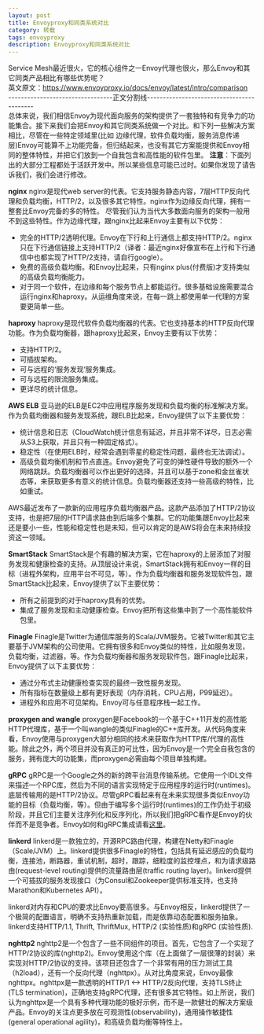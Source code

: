 ```yaml
---
layout: post
title: Envoyproxy和同类系统对比
category: 转载
tags: envoyproxy
description: Envoyproxy和同类系统对比
---
```


Service Mesh最近很火，它的核心组件之一Envoy代理也很火，那么Envoy和其它同类产品相比有哪些优势呢？   
英文原文：https://www.envoyproxy.io/docs/envoy/latest/intro/comparison   
---------------------------------正文分割线------------------------------------------   
总体来说，我们相信Envoy为现代面向服务的架构提供了一套独特和有竞争力的功能集合。接下来我们会把Envoy和其它同类系统做一个对比。和下列一些解决方案相比，尽管在一些特定领域里(比如 边缘代理，软件负载均衡，服务消息传递层)Envoy可能算不上功能完备，但归结起来，也没有其它方案能提供和Envoy相同的整体特性，并把它们放到一个自我包含和高性能的软件包里。
**注意**：下面列出的大部分工程都处于活跃开发中。所以某些信息可能已过时。如果你发现了请告诉我们，我们会进行修改。

**nginx**
nginx是现代web server的代表。它支持服务静态内容，7层HTTP反向代理和负载均衡，HTTP/2，以及很多其它特性。nginx作为边缘反向代理，拥有一整套比Envoy完备的多的特性。 尽管我们认为当代大多数面向服务的架构一般用不到这些特性。作为边缘代理，跟nginx比起来Envoy主要有以下优势：

- 完全的HTTP/2透明代理。Envoy在下行和上行通信上都支持HTTP/2。nginx只在下行通信链接上支持HTTP/2（译者：最近nginx好像宣布在上行和下行通信中也都实现了HTTP/2支持，请自行google）。
- 免费的高级负载均衡。和Envoy比起来，只有nginx plus(付费版)才支持类似的高级负载均衡能力。
- 对于同一个软件，在边缘和每个服务节点上都能运行。很多基础设施需要混合运行nginx和haproxy。从运维角度来说，在每一跳上都使用单一代理的方案要更简单一些。

**haproxy**
haproxy是现代软件负载均衡器的代表。它也支持基本的HTTP反向代理功能。作为负载均衡器，跟haproxy比起来，Envoy主要有以下优势：
- 支持HTTP/2。
- 可插拔架构。
- 可与远程的‘服务发现‘服务集成。
- 可与远程的限流服务集成。
- 更详尽的统计信息。

**AWS ELB**
亚马逊的ELB是EC2中应用程序服务发现和负载均衡的标准解决方案。作为负载均衡器和服务发现系统，跟ELB比起来，Envoy提供了以下主要优势：
- 统计信息和日志（CloudWatch统计信息有延迟，并且非常不详尽，日志必需从S3上获取，并且只有一种固定格式）。
- 稳定性（在使用ELB时，经常会遇到零星的稳定性问题，最终也无法调试）。
- 高级负载均衡机制和节点直连。Envoy避免了可变的弹性硬件导致的额外一个网络跳跃。负载均衡器可以作出更好的选择，并且可以基于zone和金丝雀状态等，来获取更多有意义的统计信息。负载均衡器还支持一些高级的特性，比如重试。

AWS最近发布了一款新的应用程序负载均衡器产品。这款产品添加了HTTP/2协议支持，也是把7层的HTTP请求路由到后端多个集群。它的功能集跟Envoy比起来还是要小一些，性能和稳定性也是未知，但可以肯定的是AWS将会在未来持续投资这一领域。

**SmartStack**
SmartStack是个有趣的解决方案，它在haproxy的上层添加了对服务发现和健康检查的支持。从顶层设计来说，SmartStack拥有和Envoy一样的目标（进程外架构，应用平台不可见，等）。作为负载均衡器和服务发现软件包，跟SmartStack比起来，Envoy提供了以下主要优势：
- 所有之前提到的对于haproxy具有的优势。
- 集成了服务发现和主动健康检查。Envoy把所有这些集中到了一个高性能软件包里。

**Finagle**
Finagle是Twitter为通信库服务的Scala/JVM服务。它被Twitter和其它主要基于JVM架构的公司使用。它拥有很多和Envoy类似的特性，比如服务发现，负载均衡，过滤器，等。作为负载均衡器和服务发现软件包，跟Finagle比起来，Envoy提供了以下主要优势：
- 通过分布式主动健康检查实现的最终一致性服务发现。
- 所有指标在数量级上都有更好表现（内存消耗，CPU占用，P99延迟）。
- 进程外和应用不可见架构。Envoy可与任意程序栈一起工作。

**proxygen and wangle**
proxygen是Facebook的一个基于C++11开发的高性能HTTP代理库，基于一个叫wangle的类似Finagle的C++库开发。从代码角度来看，Envoy使用与proxygen大部分相同的技术来获取作为HTTP库/代理的高性能。除此之外，两个项目并没有真正的可比性，因为Envoy是一个完全自我包含的服务，拥有庞大的功能集，而proxygen必需由每个项目单独构建。

**gRPC**
gRPC是一个Google之外的新的跨平台消息传输系统。它使用一个IDL文件来描述一个RPC库，然后为不同的语言实现特定于应用程序的运行时(runtimes)。底层传输用的是HTTP/2协议。尽管gRPC看起来有在未来实现很多类似Envoy功能的目标（负载均衡，等）。但由于编写多个运行时(runtimes)的工作仍处于初级阶段，并且它们主要关注序列化和反序列化，所以我们把gRPC看作是Envoy的伙伴而不是竞争者。Envoy如何和gRPC集成请看[这里](https://www.envoyproxy.io/docs/envoy/latest/intro/arch_overview/grpc#arch-overview-grpc)。

**linkerd**
linkerd是一款独立的，开源RPC路由代理，构建在Netty和Finagle（Scale/JVM）上。linkerd提供很多Finagle的特性，包括具有延迟感应的负载均衡，连接池，断路器，重试机制，超时，跟踪，细粒度的监控埋点，和为请求级路由(request-level routing)提供的流量路由层(traffic routing layer)。linkerd提供一个可插拔的服务发现接口（为Consul和Zookeeper提供标准支持，也支持Marathon和Kubernetes API）。

linkerd对内存和CPU的要求比Envoy要高很多。与Envoy相反，linkerd提供了一个极简的配置语言，明确不支持热重新加载，而是依靠动态配置和服务抽象。linkerd支持HTTP/1.1, Thrift, ThriftMux, HTTP/2 (实验性质)和gRPC (实验性质).

**nghttp2**
nghttp2是一个包含了一些不同组件的项目。首先，它包含了一个实现了HTTP/2协议的库(nghttp2)。Envoy使用这个库（在上面做了一层很薄的封装）来实现对HTTP/2协议的支持。该项目还包含了一个非常有用的压力测试工具（h2load），还有一个反向代理（nghttpx）。从对比角度来说，Envoy最像nghttpx。nghttpx是一款透明的HTTP/1 <-> HTTP/2反向代理，支持TLS终止(TLS termination)，正确地支持gRPC代理，还有很多其它特性。如上所说，我们认为nghttpx是一个具有多种代理功能的极好示例，而不是一款健壮的解决方案级产品。Envoy的关注点更多放在可观测性(observability)，通用操作敏捷性(general operational agility)，和高级负载均衡等特性上。
